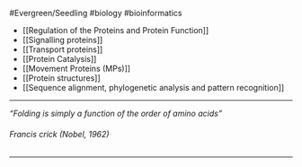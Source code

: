 #Evergreen/Seedling #biology #bioinformatics

- [[Regulation of the Proteins and Protein Function]]
- [[Signalling proteins]]
- [[Transport proteins]]
- [[Protein Catalysis]]
- [[Movement Proteins (MPs)]]
- [[Protein structures]]
- [[Sequence alignment, phylogenetic analysis and pattern recognition]]

---
*“Folding is simply a function of the order of amino acids”* 
###### Francis crick (Nobel, 1962)
---
